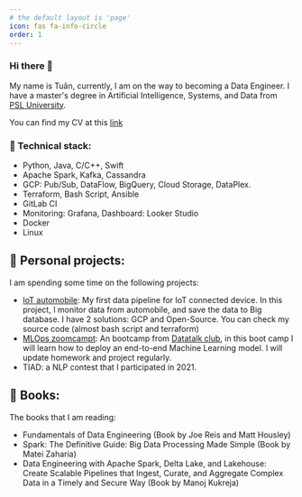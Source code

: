 ```yaml
---
# the default layout is 'page'
icon: fas fa-info-circle
order: 1
---
```


<!-- > Add Markdown syntax content to file `_tabs/about.md`{: .filepath } and it will show up on this page.
{: .prompt-tip } -->

### Hi there 👋

My name is Tuân, currently, I am on the way to becoming a Data Engineer. I have a master's degree in Artificial Intelligence, Systems, and Data from [PSL University](https://www.lamsade.dauphine.fr/wp/iasd/en/). 

You can find my CV at this [link](/assets/cv/THAI_BaTuan_CV_DataEngineer.pdf)

### 🚀 Technical stack:

- Python, Java, C/C++, Swift
- Apache Spark, Kafka, Cassandra
- GCP: Pub/Sub, DataFlow, BigQuery, Cloud Storage, DataPlex.
- Terraform, Bash Script, Ansible
- GitLab CI
- Monitoring: Grafana, Dashboard: Looker Studio
- Docker
- Linux

## 💪 Personal projects:

I am spending some time on the following projects:

- [IoT automobile](https://github.com/batuan/project_iot_automobile): My first data pipeline for IoT connected device. In this project, I monitor data from automobile, and save the data to Big database. I have 2 solutions: GCP and Open-Source. You can check my source code (almost bash script and terraform)
- [MLOps zoomcampt](https://github.com/batuan/mlops-zoomcamp): An bootcamp from [Datatalk club](https://datatalks.club/), in this boot camp I will learn how to deploy an end-to-end Machine Learning model. I will update homework and project regularly.
- TIAD: a NLP contest that I participated in 2021.

## 📖 Books:

The books that I am reading:
- Fundamentals of Data Engineering (Book by Joe Reis and Matt Housley)
- Spark: The Definitive Guide: Big Data Processing Made Simple (Book by Matei Zaharia)
- Data Engineering with Apache Spark, Delta Lake, and Lakehouse: Create Scalable Pipelines that Ingest, Curate, and Aggregate Complex Data in a Timely and Secure Way (Book by Manoj Kukreja)

<!--
**batuan/batuan** is a ✨ _special_ ✨ repository because its `README.md` (this file) appears on your GitHub profile.

Here are some ideas to get you started:

- 🔭 I’m currently working on ...
- 🌱 I’m currently learning ...
- 👯 I’m looking to collaborate on ...
- 🤔 I’m looking for help with ...
- 💬 Ask me about ...
- 📫 How to reach me: ...
- 😄 Pronouns: ...
- ⚡ Fun fact: ...
-->
